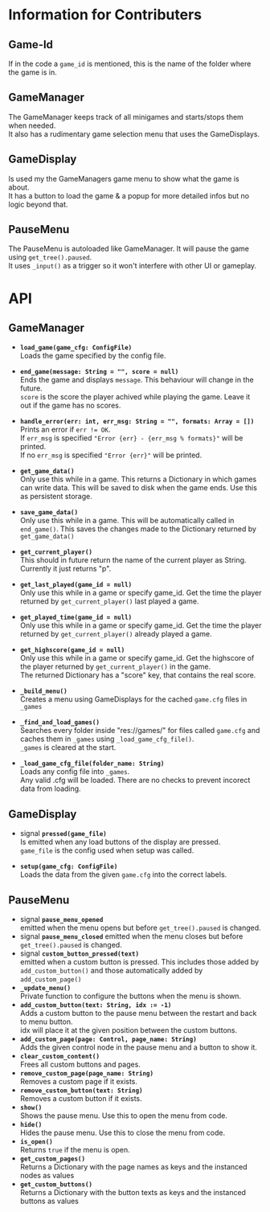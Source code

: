 # Information for Contributers

## Game-Id
If in the code a `game_id` is mentioned, this is the name of the folder where the game is in.

## GameManager
The GameManager keeps track of all minigames and starts/stops them when needed.  
It also has a rudimentary game selection menu that uses the GameDisplays.

## GameDisplay
Is used my the GameManagers game menu to show what the game is about.  
It has a button to load the game & a popup for more detailed infos but no logic beyond that.

## PauseMenu
The PauseMenu is autoloaded like GameManager. It will pause the game using `get_tree().paused`.  
It uses `_input()` as a trigger so it won't interfere with other UI or gameplay.

# API
## GameManager

* **`load_game(game_cfg: ConfigFile)`**  
  Loads the game specified by the config file.

* **`end_game(message: String = "", score = null)`**  
  Ends the game and displays `message`. This behaviour will change in the future.  
  `score` is the score the player achived while playing the game. Leave it out if the game has no scores.

* **`handle_error(err: int, err_msg: String = "", formats: Array = [])`**  
  Prints an error if `err != OK`.  
  If `err_msg` is specified `"Error {err} - {err_msg % formats}"` will be printed.  
  If no `err_msg` is specified `"Error {err}"` will be printed.

* **`get_game_data()`**  
  Only use this while in a game.
  This returns a Dictionary in which games can write data. This will be saved to disk when the game ends.
  Use this as persistent storage.

* **`save_game_data()`**  
  Only use this while in a game.
  This will be automatically called in `end_game()`.
  This saves the changes made to the Dictionary returned by `get_game_data()`

* **`get_current_player()`**  
  This should in future return the name of the current player as String. Currently it just returns "p".

* **`get_last_played(game_id = null)`**  
  Only use this while in a game or specify game_id.
  Get the time the player returned by `get_current_player()` last played a game.

* **`get_played_time(game_id = null)`**  
  Only use this while in a game or specify game_id.
  Get the time the player returned by `get_current_player()` already played a game.

* **`get_highscore(game_id = null)`**  
  Only use this while in a game or specify game_id.
  Get the highscore of the player returned by `get_current_player()` in the game.  
  The returned Dictionary has a "score" key, that contains the real score.

* **`_build_menu()`**  
  Creates a menu using GameDisplays for the cached `game.cfg` files in `_games`

* **`_find_and_load_games()`**  
  Searches every folder inside "res://games/" for files called `game.cfg` and caches them in `_games` using `_load_game_cfg_file()`.  
  `_games` is cleared at the start.

* **`_load_game_cfg_file(folder_name: String)`**  
  Loads any config file into `_games`.  
  Any valid .cfg will be loaded. There are no checks to prevent incorect data from loading.


## GameDisplay
* signal **`pressed(game_file)`**  
  Is emitted when any load buttons of the display are pressed.  
  `game_file` is the config used when setup was called.

* **`setup(game_cfg: ConfigFile)`**  
  Loads the data from the given `game.cfg` into the correct labels.

## PauseMenu
* signal **`pause_menu_opened`**  
  emitted when the menu opens but before `get_tree().paused` is changed.
* signal **`pause_menu_closed`**
  emitted when the menu closes but before `get_tree().paused` is changed.
* signal **`custom_button_pressed(text)`**  
  emitted when a custom button is pressed. This includes those added by `add_custom_button()` and those automatically added by `add_custom_page()`
* **`_update_menu()`**  
  Private function to configure the buttons when the menu is shown.
* **`add_custom_button(text: String, idx := -1)`**  
  Adds a custom button to the pause menu between the restart and back to menu button.  
  idx will place it at the given position between the custom buttons.
* **`add_custom_page(page: Control, page_name: String)`**  
  Adds the given control node in the pause menu and a button to show it.
* **`clear_custom_content()`**  
  Frees all custom buttons and pages.
* **`remove_custom_page(page_name: String)`**  
  Removes a custom page if it exists.
* **`remove_custom_button(text: String)`**  
  Removes a custom button if it exists.
* **`show()`**  
  Shows the pause menu. Use this to open the menu from code.
* **`hide()`**  
  Hides the pause menu. Use this to close the menu from code.
* **`is_open()`**  
  Returns `true` if the menu is open.
* **`get_custom_pages()`**  
	Returns a Dictionary with the page names as keys and the instanced nodes as values
* **`get_custom_buttons()`**  
	Returns a Dictionary with the button texts as keys and the instanced buttons as values
